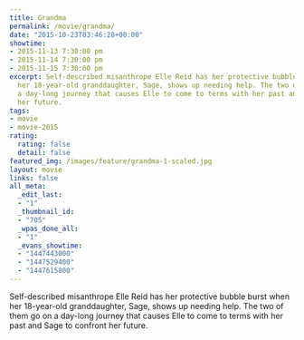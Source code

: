 ```yaml
---
title: Grandma
permalink: /movie/grandma/
date: "2015-10-23T03:46:28+00:00"
showtime:
- 2015-11-13 7:30:00 pm
- 2015-11-14 7:30:00 pm
- 2015-11-15 7:30:00 pm
excerpt: Self-described misanthrope Elle Reid has her protective bubble burst when
  her 18-year-old granddaughter, Sage, shows up needing help. The two of them go on
  a day-long journey that causes Elle to come to terms with her past and Sage to confront
  her future.
tags:
- movie
- movie-2015
rating:
  rating: false
  detail: false
featured_img: /images/feature/grandma-1-scaled.jpg
layout: movie
links: false
all_meta:
  _edit_last:
  - "1"
  _thumbnail_id:
  - "705"
  _wpas_done_all:
  - "1"
  _evans_showtime:
  - "1447443000"
  - "1447529400"
  - "1447615800"
---
```


Self-described misanthrope Elle Reid has her protective bubble burst when her 18-year-old granddaughter, Sage, shows up needing help. The two of them go on a day-long journey that causes Elle to come to terms with her past and Sage to confront her future.